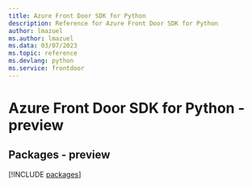 ```yaml
---
title: Azure Front Door SDK for Python
description: Reference for Azure Front Door SDK for Python
author: lmazuel
ms.author: lmazuel
ms.data: 03/07/2023
ms.topic: reference
ms.devlang: python
ms.service: frontdoor
---
```

# Azure Front Door SDK for Python - preview
## Packages - preview
[!INCLUDE [packages](front-door-index.md)]